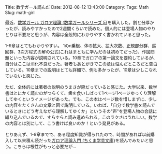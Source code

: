 Title: 数学ガール読んだ
Date: 2012-08-12 13:43:00
Category: 
Tags: Math
Slug: math-girl

 最近、<a href="http://www.amazon.co.jp/gp/product/4797367547/ref=as_li_qf_sp_asin_tl?ie=UTF8&amp;camp=247&amp;creative=1211&amp;creativeASIN=4797367547&amp;linkCode=as2&amp;tag=formalism-22">数学ガール ガロア理論 (数学ガールシリーズ 5)</a><img alt="" border="0" height="1" src="http://www.assoc-amazon.jp/e/ir?t=formalism-22&amp;l=as2&amp;o=9&amp;a=4797367547" style="border: none !important; margin: 0px !important;" width="1" />を購入した。割と分厚かったが、読みやすかったので2週間くらいで読めた。個人的には登場人物のやりとりは不要だと思うが、内容は全般的にわかりやすく書かれていると思った。<br /><br />1-9章はとてもわかりやすい。 1のn乗根、体の拡大、拡大次数、正規部分群、巡回群、3次方程式の解の公式(これはまともに学んだのは初めてだった)、作図問題といった内容が説明されている。10章でガロアの第一論文を要約しているが、自分はここは消化不良だった。著者もあとがきでこの章は悩んだところだと告白している。10章までの説明はとても詳細で、例も多かったが、10章は少しこなれていないと感じた。<br /><br />ただ、全体的には著者の説明のうまさが際だっていると感じた。大学以来、数学書はとにかく読むのがつらくて、歯を食いしばって1ページ1ページゆっくり理解してゆくというイメージがあった。でも、この本はページ数を惜しまずに、少しの内容をたくさんの文章と図で説明している。いわば、「自分で数学書を読んでいるときにどう考えながら理解してゆくか」というその"声"を登場人物の会話に織り込んでいるので、すらすらと読み進められる。このラクさはうれしい。数学の内容とは別にして、こう書けば良いのか！という発見がある。<br /><br />とりあえず、1-9章までで、ある程度知識が得られたので、時間があれば以前購入して以来積ん読だった<a href="http://www.amazon.co.jp/gp/product/4480092838/ref=as_li_qf_sp_asin_tl?ie=UTF8&amp;camp=247&amp;creative=1211&amp;creativeASIN=4480092838&amp;linkCode=as2&amp;tag=formalism-22">ガロア理論入門 (ちくま学芸文庫)</a><img alt="" border="0" height="1" src="http://www.assoc-amazon.jp/e/ir?t=formalism-22&amp;l=as2&amp;o=9&amp;a=4480092838" style="border: none !important; margin: 0px !important;" width="1" />を読んでみたいと思う。こちらは根性がもっと必要だが... <script src="http://wms.assoc-amazon.jp/20070822/JP/js/link-enhancer-common.js?tag=formalism-22" type="text/javascript"></script><noscript>    <img src="http://wms.assoc-amazon.jp/20070822/JP/img/noscript.gif?tag=formalism-22" alt="" /></noscript>

